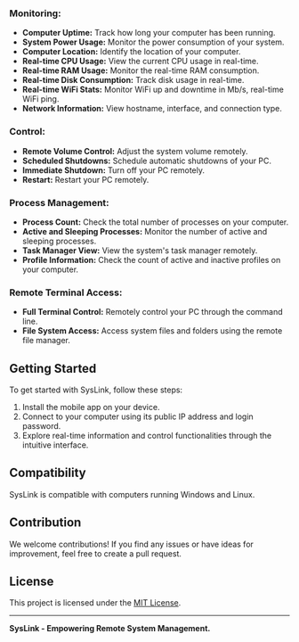 ### Monitoring:
- **Computer Uptime:** Track how long your computer has been running.
- **System Power Usage:** Monitor the power consumption of your system.
- **Computer Location:** Identify the location of your computer.
- **Real-time CPU Usage:** View the current CPU usage in real-time.
- **Real-time RAM Usage:** Monitor the real-time RAM consumption.
- **Real-time Disk Consumption:** Track disk usage in real-time.
- **Real-time WiFi Stats:** Monitor WiFi up and downtime in Mb/s, real-time WiFi ping.
- **Network Information:** View hostname, interface, and connection type.

### Control:
- **Remote Volume Control:** Adjust the system volume remotely.
- **Scheduled Shutdowns:** Schedule automatic shutdowns of your PC.
- **Immediate Shutdown:** Turn off your PC remotely.
- **Restart:** Restart your PC remotely.

### Process Management:
- **Process Count:** Check the total number of processes on your computer.
- **Active and Sleeping Processes:** Monitor the number of active and sleeping processes.
- **Task Manager View:** View the system's task manager remotely.
- **Profile Information:** Check the count of active and inactive profiles on your computer.

### Remote Terminal Access:
- **Full Terminal Control:** Remotely control your PC through the command line.
- **File System Access:** Access system files and folders using the remote file manager.

## Getting Started

To get started with SysLink, follow these steps:

1. Install the mobile app on your device.
2. Connect to your computer using its public IP address and login password.
3. Explore real-time information and control functionalities through the intuitive interface.

## Compatibility

SysLink is compatible with computers running Windows and Linux.

## Contribution

We welcome contributions! If you find any issues or have ideas for improvement, feel free to create a pull request.

## License

This project is licensed under the [MIT License](LICENSE).

---

**SysLink - Empowering Remote System Management.**